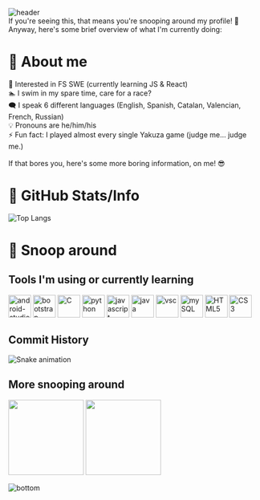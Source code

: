 ![header](https://capsule-render.vercel.app/api?type=waving&height=200&text=Welcome%20To%20My%20Profile!&animation=fadeIn&theme=dark)<br>
If you're seeing this, that means you're snooping around my profile! 👀 <br>
  Anyway, here's some brief overview of what I'm currently doing:



<h1>🤔 About me</h1>
💭 Interested in FS SWE (currently learning JS & React) <br>
🏊 I swim in my spare time, care for a race? <br>
🗨️ I speak 6 different languages (English, Spanish, Catalan, Valencian, French, Russian)<br>
💡 Pronouns are he/him/his<br>
⚡ Fun fact: I played almost every single Yakuza game (judge me... judge me.)<br>
<br>
If that bores you, here's some more boring information, on me! 😎<br>

<h1> 🧰 GitHub Stats/Info </h1>

![Top Langs](https://github-readme-stats.vercel.app/api/top-langs/?username=Eemkayy&layout=donut&theme=dark)

<h1> 👀 Snoop around </h1>

<h2> Tools I'm using or currently learning </h2>
<p align="left">
<img src="https://cdn.jsdelivr.net/gh/devicons/devicon/icons/androidstudio/androidstudio-original.svg" alt="android-studio" width=45 height=45/>
<img src="https://cdn.jsdelivr.net/gh/devicons/devicon/icons/bootstrap/bootstrap-original.svg" alt="bootstrap" width=45 height=45/>
<img src="https://cdn.jsdelivr.net/gh/devicons/devicon/icons/c/c-original.svg" alt="C" width=45 height=45/>
<img src="https://cdn.jsdelivr.net/gh/devicons/devicon/icons/python/python-original.svg" alt="python" width=45 height=45/>
<img src="https://cdn.jsdelivr.net/gh/devicons/devicon/icons/javascript/javascript-original.svg" alt="javascript" width=45 height=45/>
<img src="https://cdn.jsdelivr.net/gh/devicons/devicon/icons/java/java-original.svg" alt="java" width=45 height=45/>
<img src="https://cdn.jsdelivr.net/gh/devicons/devicon/icons/vscode/vscode-original.svg" alt="vsc" width=45 height=45/>
<img src="https://cdn.jsdelivr.net/gh/devicons/devicon/icons/mysql/mysql-original-wordmark.svg" alt="mySQL" width=45 height=45/>
<img src="https://cdn.jsdelivr.net/gh/devicons/devicon/icons/html5/html5-original.svg" alt="HTML5" width=45 height=45/>
<img src="https://cdn.jsdelivr.net/gh/devicons/devicon/icons/css3/css3-original.svg" alt="CS3" width=45 height=45 />     
</p>        

<h2> Commit History </h2>




![Snake animation](https://github.com/Eemkayy/Eemkayy/blob/output/github-contribution-grid-snake.svg)   


<h2> More snooping around </h2>

<a href="https://www.linkedin.com/in/maksims-kurjanovics-kravcenko/"><img height=150 src="https://cdn.jsdelivr.net/gh/devicons/devicon/icons/linkedin/linkedin-original-wordmark.svg" /></a>
<a href="https://www.facebook.com/mkjnvcs"><img height=150 src="https://cdn.jsdelivr.net/gh/devicons/devicon/icons/facebook/facebook-original.svg" /></a>

            
          

![bottom](https://capsule-render.vercel.app/api?type=waving&color=gradient&height=200&section=footer&theme=dark)


          
